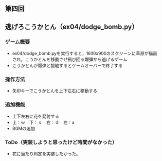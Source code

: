 ## 第四回
## 逃げろこうかとん（ex04/dodge_bomb.py）
### ゲーム概要
- ex04/dodge_bomb.pyを実行すると，1600x900のスクリーンに草原が描画され，こうかとんを移動させ飛び回る爆弾から逃げるゲーム
- こうかとんが爆弾と接触するとゲームオーバーで終了する
### 操作方法
- 矢印キーでこうかとんを上下左右に移動する
### 追加機能
- 上下左右に花を発射する　
- 上：ｗ　下：ｓ　右：ｄ　左：a
- BGMの追加
### ToDo（実装しようと思ったけど時間がなかった）
- 花に当たり判定を実装したかった。